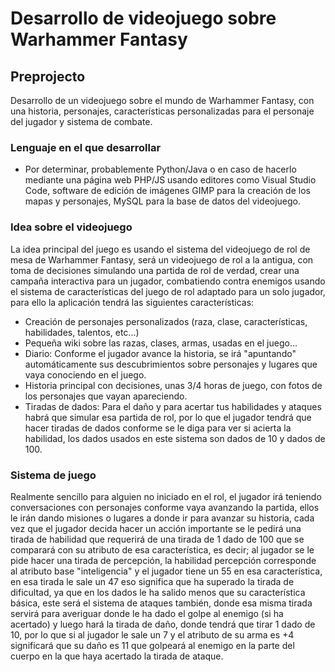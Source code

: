 # Desarrollo de videojuego sobre Warhammer Fantasy
## Preprojecto
Desarrollo de un videojuego sobre el mundo de Warhammer Fantasy, con una historia, personajes, características personalizadas para el personaje del jugador y sistema de combate.
### Lenguaje en el que desarrollar
* Por determinar, probablemente Python/Java o en caso de hacerlo mediante una página web PHP/JS usando editores como Visual Studio Code, software de edición de imágenes GIMP para la creación de los mapas y personajes, MySQL para la base de datos del videojuego.
### Idea sobre el videojuego
La idea principal del juego es usando el sistema del videojuego de rol de mesa de Warhammer Fantasy, será un videojuego de rol a la antigua, con toma de decisiones simulando una partida de rol de verdad, crear una campaña interactiva para un jugador, combatiendo contra enemigos usando el sistema de características del juego de rol adaptado para un solo jugador, para ello la aplicación tendrá las siguientes características: 
* Creación de personajes personalizados (raza, clase, características, habilidades, talentos, etc...)
* Pequeña wiki sobre las razas, clases, armas, usadas en el juego...
* Diario: Conforme el jugador avance la historia, se irá "apuntando" automáticamente sus descubrimientos sobre personajes y lugares que vaya conociendo en el juego.
* Historia principal con decisiones, unas 3/4 horas de juego, con fotos de los personajes que vayan apareciendo.
* Tiradas de dados: Para el daño y para acertar tus habilidades y ataques habrá que simular esa partida de rol, por lo que el jugador tendrá que hacer tiradas de dados conforme se le diga para ver si acierta la habilidad, los dados usados en este sistema son dados de 10 y dados de 100.

### Sistema de juego
Realmente sencillo para alguien no iniciado en el rol, el jugador irá teniendo conversaciones con personajes conforme vaya avanzando la partida, ellos le irán dando misiones o lugares a donde ir para avanzar su historia, cada vez que el jugador decida hacer un acción importante se le pedirá una tirada de habilidad que requerirá de una tirada de 1 dado de 100 que se comparará con su atributo de esa característica, es decir; al jugador se le pide hacer una tirada de percepción, la habilidad percepción corresponde al atributo base "inteligencia" y el jugador tiene un 55 en esa característica, en esa tirada le sale un 47 eso significa que ha superado la tirada de dificultad, ya que en los dados le ha salido menos que su característica básica, este será el sistema de ataques también, donde esa misma tirada servirá para averiguar donde le ha dado el golpe al enemigo (si ha acertado) y luego hará la tirada de daño, donde tendrá que tirar 1 dado de 10, por lo que si al jugador le sale un 7 y el atributo de su arma es +4 significará que su daño es 11 que golpeará al enemigo en la parte del cuerpo en la que haya acertado la tirada de ataque.
